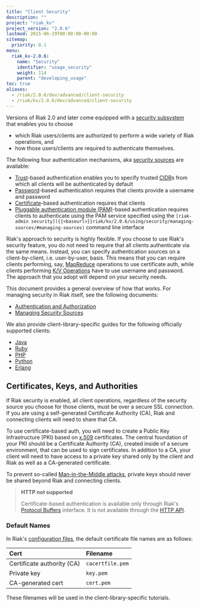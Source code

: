 ```yaml
---
title: "Client Security"
description: ""
project: "riak_kv"
project_version: "2.0.6"
lastmod: 2015-06-29T00:00:00-00:00
sitemap:
  priority: 0.1
menu:
  riak_kv-2.0.6:
    name: "Security"
    identifier: "usage_security"
    weight: 114
    parent: "developing_usage"
toc: true
aliases:
  - /riak/2.0.6/dev/advanced/client-security
  - /riak/kv/2.0.6/dev/advanced/client-security
---
```


Versions of Riak 2.0 and later come equipped with a [security subsystem]({{<baseurl>}}riak/kv/2.0.6/using/security/basics) that enables you to choose

* which Riak users/clients are authorized to perform a wide variety of
  Riak operations, and
* how those users/clients are required to authenticate themselves.

The following four authentication mechanisms, aka [security sources]({{<baseurl>}}riak/kv/2.0.6/using/security/managing-sources/) are available:

* [Trust]({{<baseurl>}}riak/kv/2.0.6/using/security/managing-sources/#trust-based-authentication)-based
  authentication enables you to specify trusted
  [CIDR](http://en.wikipedia.org/wiki/Classless_Inter-Domain_Routing)s
  from which all clients will be authenticated by default
* [Password]({{<baseurl>}}riak/kv/2.0.6/using/security/managing-sources/#password-based-authentication)-based authentication requires
  that clients provide a username and password
* [Certificate]({{<baseurl>}}riak/kv/2.0.6/using/security/managing-sources/#certificate-based-authentication)-based authentication
  requires that clients
* [Pluggable authentication module (PAM)]({{<baseurl>}}riak/kv/2.0.6/using/security/managing-sources/#pam-based-authentication)-based authentication requires
  clients to authenticate using the PAM service specified using the
  `[riak-admin security]({{<baseurl>}}riak/kv/2.0.6/using/security/managing-sources/#managing-sources)`
  command line interface

Riak's approach to security is highly flexible. If you choose to use
Riak's security feature, you do not need to require that all clients
authenticate via the same means. Instead, you can specify authentication
sources on a client-by-client, i.e. user-by-user, basis. This means that
you can require clients performing, say, [MapReduce]({{<baseurl>}}riak/kv/2.0.6/developing/usage/mapreduce/)
operations to use certificate auth, while clients performing [K/V Operations]({{<baseurl>}}riak/kv/2.0.6/developing/usage) have to use username and password. The approach
that you adopt will depend on your security needs.

This document provides a general overview of how that works. For
managing security in Riak itself, see the following documents:

* [Authentication and Authorization]({{<baseurl>}}riak/kv/2.0.6/using/security/basics)
* [Managing Security Sources]({{<baseurl>}}riak/kv/2.0.6/using/security/managing-sources/)

We also provide client-library-specific guides for the following
officially supported clients:

* [Java]({{<baseurl>}}riak/kv/2.0.6/developing/usage/security/java)
* [Ruby]({{<baseurl>}}riak/kv/2.0.6/developing/usage/security/ruby)
* [PHP]({{<baseurl>}}riak/kv/2.0.6/developing/usage/security/php)
* [Python]({{<baseurl>}}riak/kv/2.0.6/developing/usage/security/python)
* [Erlang]({{<baseurl>}}riak/kv/2.0.6/developing/usage/security/erlang)

## Certificates, Keys, and Authorities

If Riak security is enabled, all client operations, regardless of the
security source you choose for those clients, must be over a secure SSL
connection. If you are using a self-generated Certificate Authority
(CA), Riak and connecting clients will need to share that CA.

To use certificate-based auth, you will need to create a Public Key
Infrastructure (PKI) based on
[x.509](http://en.wikipedia.org/wiki/X.509) certificates. The central
foundation of your PKI should be a Certificate Authority (CA), created
inside of a secure environment, that can be used to sign certificates.
In addition to a CA, your client will need to have access to a private
key shared only by the client and Riak as well as a CA-generated
certificate.

To prevent so-called [Man-in-the-Middle
attacks](http://en.wikipedia.org/wiki/Man-in-the-middle_attack), private
keys should never be shared beyond Riak and connecting clients.

> **HTTP not supported**
>
> Certificate-based authentication is available only through Riak's
[Protocol Buffers]({{<baseurl>}}riak/kv/2.0.6/developing/api/protocol-buffers/) interface. It is not available through the
[HTTP API]({{<baseurl>}}riak/kv/2.0.6/developing/api/http).

### Default Names

In Riak's [configuration files]({{<baseurl>}}riak/kv/2.0.6/configuring/reference/#security), the
default certificate file names are as follows:

Cert | Filename
:----|:-------
Certificate authority (CA) | `cacertfile.pem`
Private key | `key.pem`
CA-generated cert | `cert.pem`

These filenames will be used in the client-library-specific tutorials.
